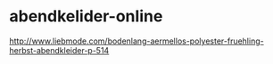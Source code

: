 abendkelider-online
===================

http://www.liebmode.com/bodenlang-aermellos-polyester-fruehling-herbst-abendkleider-p-514
